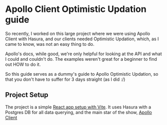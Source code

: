 # Apollo Client Optimistic Updation guide

So recently, I worked on this large project where we were using Apollo Client with Hasura,
and our clients needed Optimistic Updation, which, as I came to know, was not an easy
thing to do.

Apollo's docs, while good, we're only helpful for looking at the API and what I could
and couldn't do. The examples weren't great for a beginner to find out HOW to do 
it.

So this guide serves as a dummy's guide to Apollo Optimistic Updation, so that you
don't have to suffer for 3 days straight (as I did :/)

## Project Setup

The project is a simple [React app setup with Vite](https://vitejs.dev/guide/).
It uses Hasura with a Postgres DB for all data querying, and the main star
of the show, [Apollo Client](https://www.apollographql.com/docs/react/get-started)
